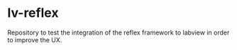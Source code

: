 # lv-reflex
Repository to test the integration of the reflex framework to labview in order to improve the UX.

